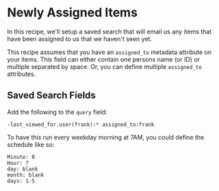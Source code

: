 # Newly Assigned Items

In this recipe, we'll setup a saved search that will email us any items that have been assigned to us that we haven't seen yet.

This recipe assumes that you have an `assigned_to` metadata attribute on your items. This field can either contain one persons name (or ID) or multiple separated by space. Or, you can define multiple `assigned_to` attributes.

## Saved Search Fields

Add the following to the `query` field:

    -last_viewed_for.user(frank):* assigned_to:frank


To have this run every weekday morning at 7AM, you could define the schedule like so:

    Minute: 0
    Hour: 7
    day: blank
    month: blank
    days: 1-5







